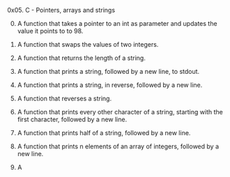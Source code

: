 0x05. C - Pointers, arrays and strings

0) A function that takes a pointer to an int as parameter and updates the value it points to to 98.

1) A function that swaps the values of two integers.

2) A function that returns the length of a string.

3) A function that prints a string, followed by a new line, to stdout.

4) A function that prints a string, in reverse, followed by a new line.

5) A  function that reverses a string.

6) A function that prints every other character of a string, starting with the first character, followed by a new line.

7) A function that prints half of a string, followed by a new line.

8) A function that prints n elements of an array of integers, followed by a new line.

9) A 
